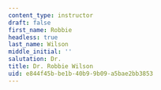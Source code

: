 ```yaml
---
content_type: instructor
draft: false
first_name: Robbie
headless: true
last_name: Wilson
middle_initial: ''
salutation: Dr.
title: Dr. Robbie Wilson
uid: e844f45b-be1b-40b9-9b09-a5bae2bb3853
---
```

